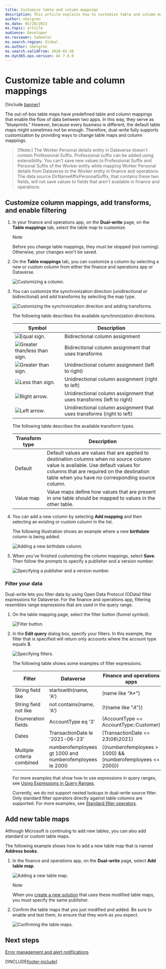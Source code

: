 ```yaml
---
title: Customize table and column mappings
description: This article explains how to customize table and column mappings.
author: nhelgren
ms.date: 05/20/2023
ms.topic: article
audience: Developer
ms.reviewer: twheeloc
ms.search.region: Global
ms.author: nhelgren
ms.search.validFrom: 2020-03-20
ms.dyn365.ops.version: AX 7.0.0
---
```


# Customize table and column mappings

[!include [banner](../../includes/banner.md)]



The out-of-box table maps have predefined table and column mappings that enable the flow of data between two apps. In this way, they serve as "blueprints." However, because every business is different, the default table maps might sometimes not be enough. Therefore, dual-write fully supports customization by providing ways to change table maps and column mappings.

>[!Note:]
>The Worker Personal details entity in Dataverse doesn't contain Professional Suffix. Professional suffix can be added using extensibility. You can't save new values to Professional Suffix and Personal Suffix of the Worker entity while mapping Worker Personal details from Dataverse to the Worker entity in finance and operations. The data source DirNameAffixPersonalSuffix, that contains these two fields, will not save values to fields that aren't available in finance and operations. 



## Customize column mappings, add transforms, and enable filtering

1. In your finance and operations app, on the **Dual-write** page, on the **Table mappings** tab, select the table map to customize.

    > [!NOTE]
    > Before you change table mappings, they must be stopped (not running). Otherwise, your changes won't be saved.

2. On the **Table mappings** tab, you can customize a column by selecting a new or custom column from either the finance and operations app or Dataverse.

    ![Customizing a column.](media/customize-a-field.png)

3. You can customize the synchronization direction (unidirectional or bidirectional) and add transforms by selecting the map type.

    ![Customizing the synchronization direction and adding transforms.](media/customize-sync-direction.png)

    The following table describes the available synchronization directions.

    | Symbol | Description |
    |---|---|
    | ![Equal sign.](media/equal-symbol.png) | Bidirectional column assignment |
    | ![Greater than/less than sign.](media/greater-less-symbol.png) | Bidirectional column assignment that uses transforms |
    | ![Greater than sign.](media/greater-than-symbol.png) | Unidirectional column assignment (left to right) |
    | ![Less than sign.](media/less-than-symbol.png) | Unidirectional column assignment (right to left) |
    | ![Right arrow.](media/right-arrow-symbol.png) | Unidirectional column assignment that uses transforms (left to right) |
    | ![Left arrow.](media/left-arrow-symbol.png) | Unidirectional column assignment that uses transforms (right to left) |

    The following table describes the available transform types.

    | Transform type | Description |
    |---|---|
    | Default | Default values are values that are applied to destination columns when no source column value is available. Use default values for columns that are required on the destination table when you have no corresponding source column. |
    | Value map | Value maps define how values that are present in one table should be mapped to values in the other table. |

4. You can add a new column by selecting **Add mapping** and then selecting an existing or custom column in the list.

    The following illustration shows an example where a new **birthdate** column is being added.

    ![Adding a new birthdate column.](media/add-new-field.png)

5. When you've finished customizing the column mappings, select **Save**. Then follow the prompts to specify a publisher and a version number.

    ![Specifying a publisher and a version number.](media/choose-publisher-version.png)

### Filter your data

Dual-write lets you filter data by using Open Data Protocol (OData) filter expressions for Dataverse. For the finance and operations app, filtering resembles range expressions that are used in the query range.

1. On the table mapping page, select the filter button (funnel symbol).

    ![Filter button.](media/select-filter-icon.png)

2. In the **Edit query** dialog box, specify your filters. In this example, the filter that is specified will return only accounts where the account type equals **3**.

    ![Specifying filters.](media/specify-filters.png)

    The following table shows some examples of filter expressions.

    | Filter | Dataverse | Finance and operations apps |
    |---|---|---|
    |String field like| startswith(name, 'A')|(name like "A*")|
    |String field not like|not contains(name, 'A')|(!(name like "*A*"))|
    |Enumeration fields| AccountType eq '3'| (AccountType == AccountType::Customer)|
    |Dates|TransactionDate le '2021-06-23'|(TransactionDate <= 23\06\2021)|
    |Multiple criteria combined| numberofemployees gt 1000 and<br>numberofemployees le 2000 | ((numberofemployees > 1000) &&<br>(numberofemployees <= 2000)) |

    For more examples that show how to use expressions in query ranges, see [Using Expressions in Query Ranges](/dynamicsax-2012/developer/using-expressions-in-query-ranges).

    Currently, we do not support nested lookups in dual-write source filter. Only standard filter operators directly against table columns are supported. For more examples, see [Standard filter operators](/powerapps/developer/common-data-service/webapi/query-data-web-api#standard-filter-operators).

## Add new table maps

Although Microsoft is continuing to add new tables, you can also add standard or custom table maps.

The following example shows how to add a new table map that is named **Address books**.

1. In the finance and operations app, on the **Dual-write** page, select **Add table map**.

    ![Adding a new table map.](media/add-new-entity-map.png)

    > [!NOTE]
    > When you [create a new solution](app-lifecycle-management.md#create-new-solution) that uses these modified table maps, you must specify the same publisher.

2. Confirm the table maps that you just modified and added. Be sure to enable and test them, to ensure that they work as you expect.

    ![Confirming the table maps.](media/confirm-entity-maps.png)

## Next steps

[Error management and alert notifications](errors-and-alerts.md)


[!INCLUDE[footer-include](../../../../includes/footer-banner.md)]

